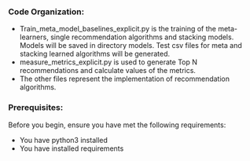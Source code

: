 <h3>Code Organization:</h3>

<ul>
  <li>Train_meta_model_baselines_explicit.py is the training of the meta-learners, single recommendation algorithms and stacking models. Models will be saved in directory models. Test csv files for meta and stacking learned algorithms will be generated.</li>
  <li>measure_metrics_explicit.py is used to generate Top N recommendations and calculate values of the metrics.</li>
  <li>The other files represent the implementation of recommendation algorithms.</li>
</ul>

<h3>Prerequisites:</h3>
Before you begin, ensure you have met the following requirements:

<ul>
  <li>You have python3 installed</li>
  <li>You have installed requirements</li>
</ul>
